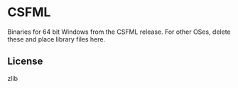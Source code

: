# CSFML

Binaries for 64 bit Windows from the CSFML release.
For other OSes, delete these and place library files here.

## License

zlib
